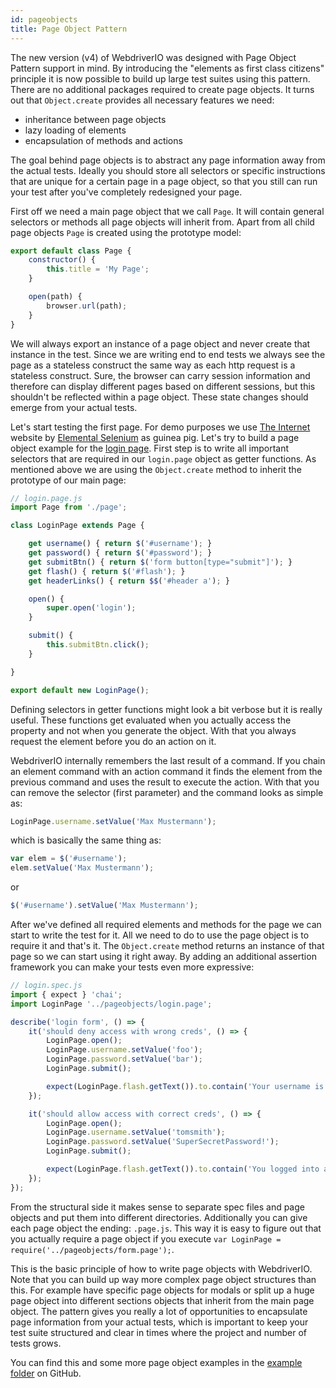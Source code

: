 ```yaml
---
id: pageobjects
title: Page Object Pattern
---
```

The new version (v4) of WebdriverIO was designed with Page Object Pattern support in mind. By introducing the "elements as first class citizens" principle it is now possible to build up large test suites using this pattern. There are no additional packages required to create page objects. It turns out that `Object.create` provides all necessary features we need:

- inheritance between page objects
- lazy loading of elements
- encapsulation of methods and actions

The goal behind page objects is to abstract any page information away from the actual tests. Ideally you should store all selectors or specific instructions that are unique for a certain page in a page object, so that you still can run your test after you've completely redesigned your page.

First off we need a main page object that we call `Page`. It will contain general selectors or methods all page objects will inherit from. Apart from all child page objects `Page` is created using the prototype model:

```js
export default class Page {
    constructor() {
        this.title = 'My Page';
    }

    open(path) {
        browser.url(path);
    }
}
```

We will always export an instance of a page object and never create that instance in the test. Since we are writing end to end tests we always see the page as a stateless construct the same way as each http request is a stateless construct. Sure, the browser can carry session information and therefore can display different pages based on different sessions, but this shouldn't be reflected within a page object. These state changes should emerge from your actual tests.

Let's start testing the first page. For demo purposes we use [The Internet](http://the-internet.herokuapp.com) website by [Elemental Selenium](http://elementalselenium.com/) as guinea pig. Let's try to build a page object example for the [login page](http://the-internet.herokuapp.com/login). First step is to write all important selectors that are required in our `login.page` object as getter functions. As mentioned above we are using the `Object.create` method to inherit the prototype of our main page:

```js
// login.page.js
import Page from './page';

class LoginPage extends Page {

    get username() { return $('#username'); }
    get password() { return $('#password'); }
    get submitBtn() { return $('form button[type="submit"]'); }
    get flash() { return $('#flash'); }
    get headerLinks() { return $$('#header a'); }

    open() {
        super.open('login');
    }

    submit() {
        this.submitBtn.click();
    }

}

export default new LoginPage();
```

Defining selectors in getter functions might look a bit verbose but it is really useful. These functions get evaluated when you actually access the property and not when you generate the object. With that you always request the element before you do an action on it.

WebdriverIO internally remembers the last result of a command. If you chain an element command with an action command it finds the element from the previous command and uses the result to execute the action. With that you can remove the selector (first parameter) and the command looks as simple as:

```js
LoginPage.username.setValue('Max Mustermann');
```

which is basically the same thing as:

```js
var elem = $('#username');
elem.setValue('Max Mustermann');
```

or

```js
$('#username').setValue('Max Mustermann');
```

After we've defined all required elements and methods for the page we can start to write the test for it. All we need to do to use the page object is to require it and that's it. The `Object.create` method returns an instance of that page so we can start using it right away. By adding an additional assertion framework you can make your tests even more expressive:

```js
// login.spec.js
import { expect } 'chai';
import LoginPage '../pageobjects/login.page';

describe('login form', () => {
    it('should deny access with wrong creds', () => {
        LoginPage.open();
        LoginPage.username.setValue('foo');
        LoginPage.password.setValue('bar');
        LoginPage.submit();

        expect(LoginPage.flash.getText()).to.contain('Your username is invalid!');
    });

    it('should allow access with correct creds', () => {
        LoginPage.open();
        LoginPage.username.setValue('tomsmith');
        LoginPage.password.setValue('SuperSecretPassword!');
        LoginPage.submit();

        expect(LoginPage.flash.getText()).to.contain('You logged into a secure area!');
    });
});
```

From the structural side it makes sense to separate spec files and page objects and put them into different directories. Additionally you can give each page object the ending: `.page.js`. This way it is easy to figure out that you actually require a page object if you execute `var LoginPage = require('../pageobjects/form.page');`.

This is the basic principle of how to write page objects with WebdriverIO. Note that you can build up way more complex page object structures than this. For example have specific page objects for modals or split up a huge page object into different sections objects that inherit from the main page object. The pattern gives you really a lot of opportunities to encapsulate page information from your actual tests, which is important to keep your test suite structured and clear in times where the project and number of tests grows.

You can find this and some more page object examples in the [example folder](https://github.com/webdriverio/webdriverio/tree/master/examples/pageobject) on GitHub.
